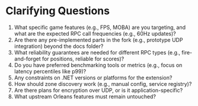 # Clarifying Questions

1. What specific game features (e.g., FPS, MOBA) are you targeting, and what are the expected RPC call frequencies (e.g., 60Hz updates)?
2. Are there any pre-implemented parts in the fork (e.g., prototype UDP integration) beyond the docs folder?
3. What reliability guarantees are needed for different RPC types (e.g., fire-and-forget for positions, reliable for scores)?
4. Do you have preferred benchmarking tools or metrics (e.g., focus on latency percentiles like p99)?
5. Any constraints on .NET versions or platforms for the extension?
6. How should zone discovery work (e.g., manual config, service registry)?
7. Are there plans for encryption over UDP, or is it application-specific?
8. What upstream Orleans features must remain untouched?